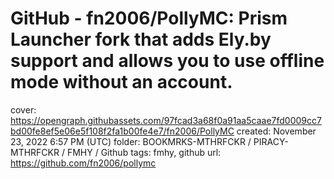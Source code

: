# GitHub - fn2006/PollyMC: Prism Launcher fork that adds Ely.by support and allows you to use offline mode without an account.

cover: https://opengraph.githubassets.com/97fcad3a68f0a91aa5caae7fd0009cc7bd00fe8ef5e06e5f108f2fa1b00fe4e7/fn2006/PollyMC
created: November 23, 2022 6:57 PM (UTC)
folder: BOOKMRKS-MTHRFCKR / PIRACY-MTHRFCKR / FMHY / Github
tags: fmhy, github
url: https://github.com/fn2006/pollymc